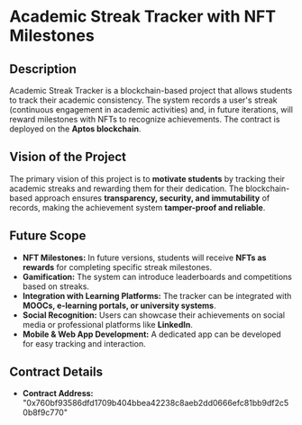 # Academic Streak Tracker with NFT Milestones

## Description
Academic Streak Tracker is a blockchain-based project that allows students to track their academic consistency. The system records a user's streak (continuous engagement in academic activities) and, in future iterations, will reward milestones with NFTs to recognize achievements. The contract is deployed on the **Aptos blockchain**.

## Vision of the Project
The primary vision of this project is to **motivate students** by tracking their academic streaks and rewarding them for their dedication. The blockchain-based approach ensures **transparency, security, and immutability** of records, making the achievement system **tamper-proof and reliable**.

## Future Scope
- **NFT Milestones:** In future versions, students will receive **NFTs as rewards** for completing specific streak milestones.
- **Gamification:** The system can introduce leaderboards and competitions based on streaks.
- **Integration with Learning Platforms:** The tracker can be integrated with **MOOCs, e-learning portals, or university systems**.
- **Social Recognition:** Users can showcase their achievements on social media or professional platforms like **LinkedIn**.
- **Mobile & Web App Development:** A dedicated app can be developed for easy tracking and interaction.

## Contract Details
- **Contract Address:** "0x760bf93586dfd1709b404bbea42238c8aeb2dd0666efc81bb9df2c50b8f9c770"

